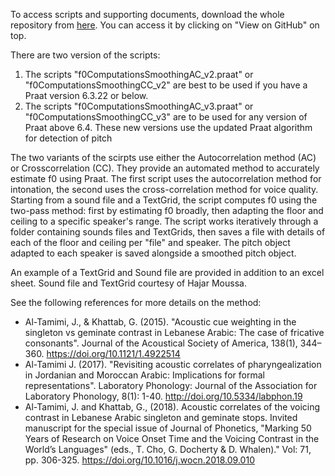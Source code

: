 To access scripts and supporting documents, download the whole repository from [here](https://github.com/JalalAl-Tamimi/Praat-f0-Accurate-Estimation). You can access it by clicking on "View on GitHub" on top.

There are two version of the scripts:

1) The scripts "f0ComputationsSmoothingAC_v2.praat" or "f0ComputationsSmoothingCC_v2" are best to be used if you have a Praat version 6.3.22 or below.
2) The scripts "f0ComputationsSmoothingAC_v3.praat" or "f0ComputationsSmoothingCC_v3" are to be used for any version of Praat above 6.4. These new versions use the updated Praat algorithm for detection of pitch

The two variants of the scirpts use either the Autocorrelation method (AC) or Crosscorrelation (CC). They provide an automated method to accurately estimate f0 using Praat. The first script uses the autocorrelation method for intonation, the second uses the cross-correlation method for voice quality.  
Starting from a sound file and a TextGrid, the script computes f0 using the two-pass method: first by estimating f0 broadly, then adapting 
the floor and ceiling to a specific speaker's range. The script works iteratively through a folder containing sounds files and TextGrids, 
then saves a file with details of each of the floor and ceiling per "file" and speaker. The pitch object adapted to each speaker is saved 
alongside a smoothed pitch object.

An example of a TextGrid and Sound file are provided in addition to an excel sheet. Sound file and TextGrid courtesy of Hajar Moussa.

See the following references for more details on the method:

* Al-Tamimi, J., & Khattab, G. (2015). "Acoustic cue weighting in the singleton vs geminate contrast in Lebanese Arabic: The case of fricative consonants". Journal of the Acoustical Society of America, 138(1), 344–360. https://doi.org/10.1121/1.4922514
* Al-Tamimi J. (2017). "Revisiting acoustic correlates of pharyngealization in Jordanian and Moroccan Arabic: Implications for formal representations". Laboratory Phonology: Journal of the Association for Laboratory Phonology, 8(1): 1-40. http://doi.org/10.5334/labphon.19
* Al-Tamimi, J. and Khattab, G., (2018). Acoustic correlates of the voicing contrast in Lebanese Arabic singleton and geminate stops. Invited manuscript for the special issue of Journal of Phonetics, "Marking 50 Years of Research on Voice Onset Time and the Voicing Contrast in the World’s Languages" (eds., T. Cho, G. Docherty & D. Whalen)." Vol: 71, pp. 306-325. https://doi.org/10.1016/j.wocn.2018.09.010


